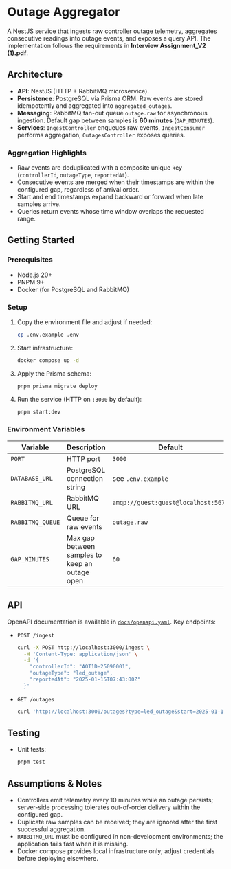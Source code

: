 # Outage Aggregator

A NestJS service that ingests raw controller outage telemetry, aggregates consecutive readings into outage events, and exposes a query API. The implementation follows the requirements in **Interview Assignment_V2 (1).pdf**.

## Architecture
- **API**: NestJS (HTTP + RabbitMQ microservice).
- **Persistence**: PostgreSQL via Prisma ORM. Raw events are stored idempotently and aggregated into `aggregated_outages`.
- **Messaging**: RabbitMQ fan-out queue `outage.raw` for asynchronous ingestion. Default gap between samples is **60 minutes** (`GAP_MINUTES`).
- **Services**: `IngestController` enqueues raw events, `IngestConsumer` performs aggregation, `OutagesController` exposes queries.

### Aggregation Highlights
- Raw events are deduplicated with a composite unique key (`controllerId`, `outageType`, `reportedAt`).
- Consecutive events are merged when their timestamps are within the configured gap, regardless of arrival order.
- Start and end timestamps expand backward or forward when late samples arrive.
- Queries return events whose time window overlaps the requested range.

## Getting Started
### Prerequisites
- Node.js 20+
- PNPM 9+
- Docker (for PostgreSQL and RabbitMQ)

### Setup
1. Copy the environment file and adjust if needed:
   ```bash
   cp .env.example .env
   ```
2. Start infrastructure:
   ```bash
   docker compose up -d
   ```
3. Apply the Prisma schema:
   ```bash
   pnpm prisma migrate deploy
   ```
4. Run the service (HTTP on `:3000` by default):
   ```bash
   pnpm start:dev
   ```

### Environment Variables
| Variable | Description | Default |
| --- | --- | --- |
| `PORT` | HTTP port | `3000` |
| `DATABASE_URL` | PostgreSQL connection string | see `.env.example` |
| `RABBITMQ_URL` | RabbitMQ URL | `amqp://guest:guest@localhost:5672` |
| `RABBITMQ_QUEUE` | Queue for raw events | `outage.raw` |
| `GAP_MINUTES` | Max gap between samples to keep an outage open | `60` |

## API
OpenAPI documentation is available in [`docs/openapi.yaml`](docs/openapi.yaml). Key endpoints:

- `POST /ingest`
  ```bash
  curl -X POST http://localhost:3000/ingest \
    -H 'Content-Type: application/json' \
    -d '{
      "controllerId": "AOT1D-25090001",
      "outageType": "led_outage",
      "reportedAt": "2025-01-15T07:43:00Z"
    }'
  ```
- `GET /outages`
  ```bash
  curl 'http://localhost:3000/outages?type=led_outage&start=2025-01-15T00:00:00Z&end=2025-01-16T00:00:00Z'
  ```

## Testing
- Unit tests:
  ```bash
  pnpm test
  ```

## Assumptions & Notes
- Controllers emit telemetry every 10 minutes while an outage persists; server-side processing tolerates out-of-order delivery within the configured gap.
- Duplicate raw samples can be received; they are ignored after the first successful aggregation.
- `RABBITMQ_URL` must be configured in non-development environments; the application fails fast when it is missing.
- Docker compose provides local infrastructure only; adjust credentials before deploying elsewhere.
